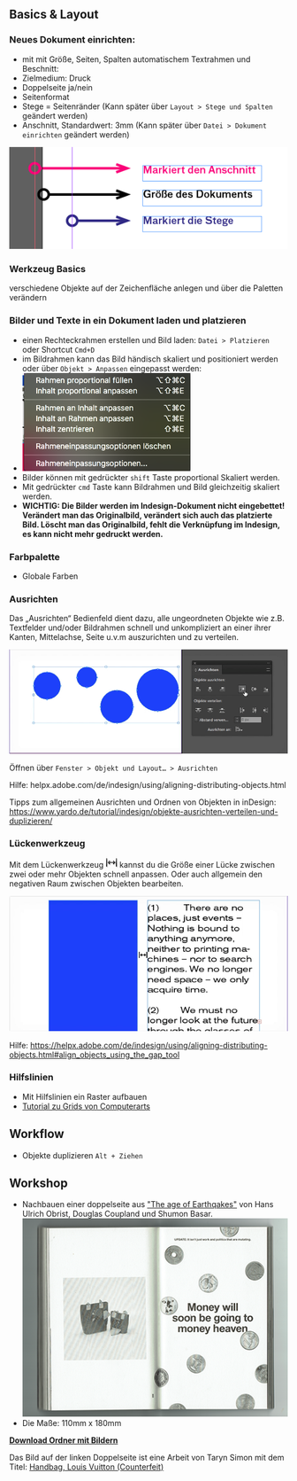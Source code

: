 ## Basics & Layout
### Neues Dokument einrichten:
- mit mit Größe, Seiten, Spalten automatischem Textrahmen und Beschnitt:
- Zielmedium: Druck
- Doppelseite ja/nein
- Seitenformat
- Stege = Seitenränder (Kann später über `Layout > Stege und Spalten` geändert werden)
- Anschnitt, Standardwert: 3mm (Kann später über `Datei > Dokument einrichten` geändert werden)

![](bilder/raender.png)

### Werkzeug Basics

verschiedene Objekte auf der Zeichenfläche anlegen und über die Paletten verändern

### Bilder und Texte in ein Dokument laden und platzieren
- einen Rechteckrahmen erstellen und Bild laden:
`Datei > Platzieren` oder Shortcut `Cmd+D`
- im Bildrahmen kann das Bild händisch
skaliert und positioniert werden oder über
`Objekt > Anpassen` eingepasst werden:
- ![](bilder/objekt-anpassen.png)
- Bilder können mit gedrückter `shift` Taste proportional Skaliert werden.
- Mit gedrückter `cmd` Taste kann Bildrahmen und Bild gleichzeitig skaliert werden.
- **WICHTIG:
Die Bilder werden im Indesign-Dokument nicht eingebettet! Verändert man das
Originalbild, verändert sich auch das platzierte Bild. Löscht man das Originalbild,
fehlt die Verknüpfung im Indesign, es kann nicht mehr gedruckt werden.**

### Farbpalette
  - Globale Farben

### Ausrichten
Das „Ausrichten“ Bedienfeld dient dazu,
alle ungeordneten Objekte wie z.B. Textfelder
und/oder Bildrahmen schnell und
unkompliziert an einer ihrer Kanten,
Mittelachse, Seite u.v.m auszurichten und
zu verteilen.

![](bilder/Ausrichten-bsp.gif)

Öffnen über `Fenster > Objekt und Layout… > Ausrichten`

Hilfe: helpx.adobe.com/de/indesign/using/aligning-distributing-objects.html

Tipps zum allgemeinen Ausrichten und Ordnen von Objekten in inDesign: https://www.yardo.de/tutorial/indesign/objekte-ausrichten-verteilen-und-duplizieren/

### Lückenwerkzeug

Mit dem Lückenwerkzeug ![](bilder/gap-tool.png) kannst du die Größe einer Lücke zwischen zwei oder mehr Objekten schnell anpassen. Oder auch allgemein den negativen Raum zwischen Objekten bearbeiten.

![](bilder/gap-tool-bsp.gif)

Hilfe: https://helpx.adobe.com/de/indesign/using/aligning-distributing-objects.html#align_objects_using_the_gap_tool

### Hilfslinien
- Mit Hilfslinien ein Raster aufbauen
- [Tutorial zu Grids von Computerarts](http://mos.computerarts.co.uk/pdf/ART179_tut_indesign.pdf)

## Workflow

- Objekte duplizieren `Alt + Ziehen`

## Workshop

- Nachbauen einer doppelseite aus ["The age of Earthqakes"](http://www.dazeddigital.com/artsandculture/article/24283/1/inside-the-age-of-earthquakes) von Hans Ulrich Obrist, Douglas Coupland und Shumon Basar.
 ![](bilder/vorlage_moneywillsoon_klein.png)
- Die Maße: 110mm x 180mm

[**Download Ordner mit Bildern**](https://github.com/milangress/inDesign101/blob/master/1_basics/workshop/workshop_basics.zip?raw=true)

Das Bild auf der linken Doppelseite ist eine Arbeit von Taryn Simon mit dem Titel: [Handbag, Louis Vuitton (Counterfeit)](https://www.artsy.net/artwork/taryn-simon-handbag-louis-vuitton-counterfeit)
